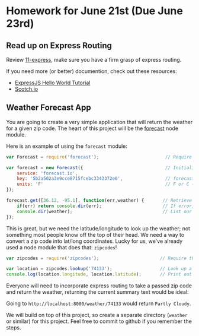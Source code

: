 Homework for June 21st (Due June 23rd)
======================

Read up on Express Routing
--------------------------
Review [11-express](https://github.com/sergei202/okcoders-backend/tree/master/11-express), make sure you have a firm grasp of express routing.

If you need more (or better) documention, check out these resources:
- [ExpressJS Hello World Tutorial](http://expressjs.com/en/starter/hello-world.html)
- [Scotch.io](https://scotch.io/tutorials/learn-to-use-the-new-router-in-expressjs-4)


Weather Forecast App
------------------------
You are going to create a very simple application that will return the weather for a given zip code.  The heart of this project will be the  [forecast](https://github.com/jameswyse/forecast) node module.

Here is an example of using the `forecast` module:
```js
var Forecast = require('forecast');                         // Require the forecast module

var forecast = new Forecast({                               // Initialize an instance of Forecast
	service: 'forecast.io',
	key: '5b2a502a3e9cce8715fcebc3343372e0',                // forecast.io API key
	units: 'F'                                              // F or C (only the first letter is parsed)
});

forecast.get([36.12, -95.1], function(err,weather) {       // Retrieve weather information from the passed coordinates (Tulsa, OK) (latitude, longitude)
	if(err) return console.dir(err);                       // If error, print out the error and return
	console.dir(weather);                                  // List our weather object
});

```
This is great, but we need the latitude/longitude to look up the weather; not something most people know off the top of their head.  We need a way to convert a zip code into lat/long coordinates.  Lucky for us, we've already used a node module that does that: `zipcodes`!

```js
var zipcodes = require('zipcodes');                       // Require the zipcodes module

var location = zipcodes.lookup('74133');                  // Look up a zip code and assign the returned object to the location variable
console.log(location.longitude, location.latitude);       // Print out our coordinates
```

Everyone will need to incorporate express routing to take a passed zip code and return the weather, returning the current summary text would be ideal:

Going to `http://localhost:8080/weather/74133` would return `Partly Cloudy`.

We will build on top of this project, so create a separate directory (`weather` or similar) for this project.  Feel free to commit to github if you remember the steps.
